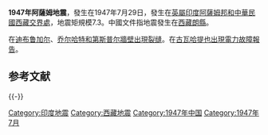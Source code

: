 **1947年阿薩姆地震**，發生在1947年7月29日，發生在[英屬印度](https://zh.wikipedia.org/wiki/英屬印度 "wikilink")[阿薩姆邦和](https://zh.wikipedia.org/wiki/阿薩姆邦 "wikilink")[中華民國西藏交界處](../Page/中華民國.md "wikilink")，地震矩規模7.3。中國文件指地震發生在[西藏](https://zh.wikipedia.org/wiki/西藏 "wikilink")[朗縣](https://zh.wikipedia.org/wiki/朗縣 "wikilink")。

在[迪布鲁加尔](https://zh.wikipedia.org/wiki/迪布鲁加尔 "wikilink")、[乔尔哈特和第斯普尔牆壁出現裂缝](https://zh.wikipedia.org/wiki/乔尔哈特 "wikilink")。在[古瓦哈提也出現電力故障報告](../Page/古瓦哈提.md "wikilink")。

## 参考文献

{{-}}

[Category:印度地震](https://zh.wikipedia.org/wiki/Category:印度地震 "wikilink")
[Category:西藏地震](https://zh.wikipedia.org/wiki/Category:西藏地震 "wikilink")
[Category:1947年中国](https://zh.wikipedia.org/wiki/Category:1947年中国 "wikilink")
[Category:1947年7月](https://zh.wikipedia.org/wiki/Category:1947年7月 "wikilink")